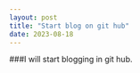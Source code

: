 ```yaml
---
layout: post
title: "Start blog on git hub"
date: 2023-08-18
---
```


###I will start blogging in git hub.